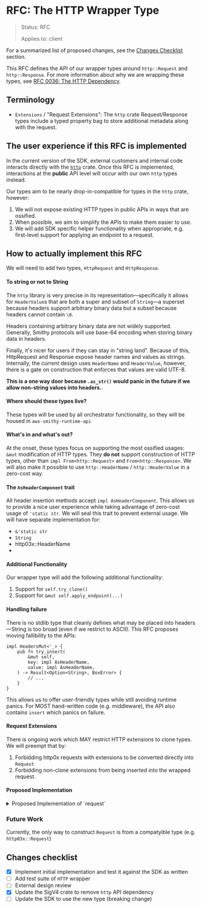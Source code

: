 <!-- Give your RFC a descriptive name saying what it would accomplish or what feature it defines -->
RFC: The HTTP Wrapper Type
=============

<!-- RFCs start with the "RFC" status and are then either "Implemented" or "Rejected".  -->
> Status: RFC
>
> Applies to: client

<!-- A great RFC will include a list of changes at the bottom so that the implementor can be sure they haven't missed anything -->
For a summarized list of proposed changes, see the [Changes Checklist](#changes-checklist) section.

<!-- Insert a short paragraph explaining, at a high level, what this RFC is for -->
This RFC defines the API of our wrapper types around `http::Request` and `http::Response`. For more information about why we are wrapping these types, see [RFC 0036: The HTTP Dependency](./rfc0036_http_dep_elimination.md).

<!-- The "Terminology" section is optional but is really useful for defining the technical terms you're using in the RFC -->
Terminology
-----------
- `Extensions` / "Request Extensions": The `http` crate Request/Response types include a typed property bag to store additional metadata along with the request.

<!-- Explain how users will use this new feature and, if necessary, how this compares to the current user experience -->
The user experience if this RFC is implemented
----------------------------------------------

In the current version of the SDK, external customers and internal code interacts directly with the [`http`](https://crates.io/crates/http) crate. Once this RFC is implemented, interactions at the **public** API level will occur with our own `http` types instead.

Our types aim to be nearly drop-in-compatible for types in the `http` crate, however:
1. We will not expose existing HTTP types in public APIs in ways that are ossified.
2. When possible, we aim to simplify the APIs to make them easier to use.
3. We will add SDK specific helper functionality when appropriate, e.g. first-level support for applying an endpoint to a request.

<!-- Explain the implementation of this new feature -->
How to actually implement this RFC
----------------------------------

We will need to add two types, `HttpRequest` and `HttpResponse`.

#### To string or not to String
The `http` library is very precise in its representation—specifically it allows for `HeaderValue`s that are both a super and subset of `String`—a superset because headers support arbitrary binary data but a subset because headers cannot contain `\0`.

Headers containing arbitrary binary data are not widely supported. Generally, Smithy protocols will use base-64 encoding when storing binary data in headers.

Finally, it's nicer for users if they can stay in "string land". Because of this, HttpRequest and Response expose header names and values as strings. Internally, the current design uses `HeaderName` and `HeaderValue`, however, there is a gate on construction that enforces that values are valid UTF-8.

**This is a one way door because `.as_str()` would panic in the future if we allow non-string values into headers.**.

#### Where should these types live?
These types will be used by all orchestrator functionality, so they will be housed in `aws-smithy-runtime-api`

#### What's in and what's out?
At the onset, these types focus on supporting the most ossified usages: `&mut` modification of HTTP types. They **do not**
support construction of HTTP types, other than `impl From<http::Request>` and `From<http::Response>`. We will also make it
possible to use `http::HeaderName` / `http::HeaderValue` in a zero-cost way.

#### The `AsHeaderComponent` trait
All header insertion methods accept `impl AsHeaderComponent`. This allows us to provide a nice user experience while taking
advantage of zero-cost usage of `'static str`. We will seal this trait to prevent external usage. We will have separate implementation for:
- `&'static str`
- `String`
- http03x::HeaderName
-

#### Additional Functionality
Our wrapper type will add the following additional functionality:

1. Support for `self.try_clone()`
2. Support for `&mut self.apply_endpoint(...)`

#### Handling failure
There is no stdlib type that cleanly defines what may be placed into headers—String is too broad (even if we restrict to ASCII). This RFC proposes moving fallibility to the APIs:
```rust,ignore
impl HeadersMut<'_> {
    pub fn try_insert(
        &mut self,
        key: impl AsHeaderName,
        value: impl AsHeaderName,
    ) -> Result<Option<String>, BoxError> {
        // ...
    }
}
```

This allows us to offer user-friendly types while still avoiding runtime panics. For MOST hand-written code (e.g. middleware), the API also contains `insert` which panics on failure.

#### Request Extensions
There is ongoing work which MAY restrict HTTP extensions to clone types. We will preempt that by:
1. Forbidding http0x requests with extensions to be converted directly into `Request`
2. Forbidding non-clone extensions from being inserted into the wrapped request.

#### Proposed Implementation
<details>
<summary>Proposed Implementation of `request`</summary>

```rust,ignore
{{#include ../../../rust-runtime/aws-smithy-runtime-api/src/client/http/request.rs}}
```
</details>

### Future Work
Currently, the only way to construct `Request` is from a compatyible type (e.g. `http03x::Request`)

Changes checklist
-----------------
- [x] Implement initial implementation and test it against the SDK as written
- [ ] Add test suite of `HTTP` wrapper
- [ ] External design review
- [x] Update the SigV4 crate to remove `http` API dependency
- [ ] Update the SDK to use the new type (breaking change)
